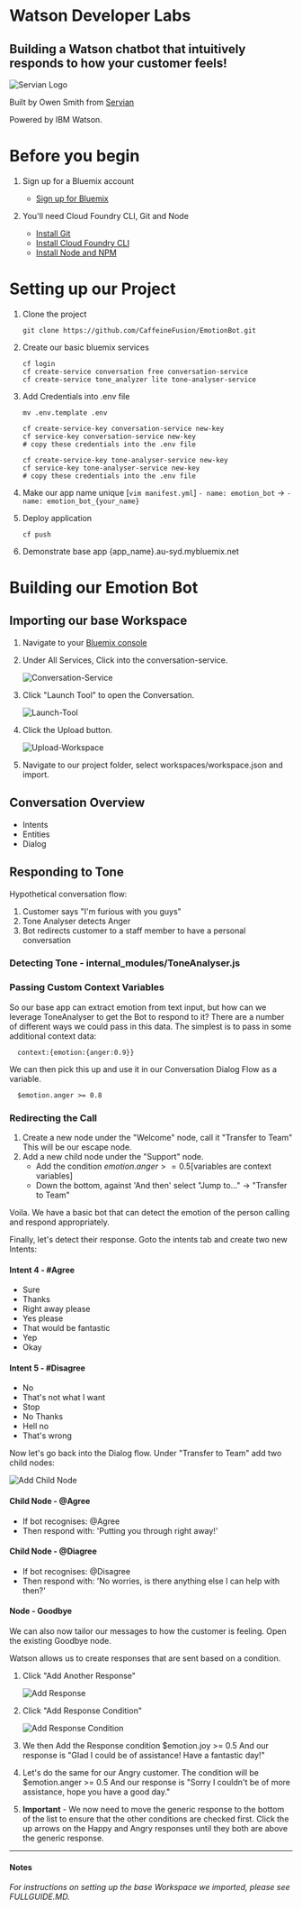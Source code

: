 # Watson Developer Labs
## Building a Watson chatbot that intuitively responds to how your customer feels!

![Servian Logo](/screenshots/servian_logo.png)

Built by Owen Smith from [Servian](servian.ai)

Powered by IBM Watson.


# Before you begin
1. Sign up for a Bluemix account
      - [Sign up for Bluemix](https://console.ng.bluemix.net/registration/?target=/catalog/%3fcategory=watson)

2. You'll need Cloud Foundry CLI, Git and Node
      - [Install Git](https://git-scm.com/book/en/v1/Getting-Started-Installing-Git)
      - [Install Cloud Foundry CLI](https://github.com/cloudfoundry/cli#downloads)
      - [Install Node and NPM](https://nodejs.org/#download)

# Setting up our Project
1. Clone the project

      `git clone https://github.com/CaffeineFusion/EmotionBot.git`

2. Create our basic bluemix services
      ```
      cf login
      cf create-service conversation free conversation-service
      cf create-service tone_analyzer lite tone-analyser-service
      ```

3. Add Credentials into .env file
      ```
      mv .env.template .env

      cf create-service-key conversation-service new-key
      cf service-key conversation-service new-key
      # copy these credentials into the .env file

      cf create-service-key tone-analyser-service new-key
      cf service-key tone-analyser-service new-key
      # copy these credentials into the .env file
      ```

4. Make our app name unique [`vim manifest.yml`]
      `- name: emotion_bot` -> `- name: emotion_bot_{your_name}`

5. Deploy application
      ```
      cf push
      ```

6. Demonstrate base app {app_name}.au-syd.mybluemix.net


# Building our Emotion Bot
## Importing our base Workspace
1. Navigate to your [Bluemix console](https://console.au-syd.bluemix.net/dashboard/services)
2. Under All Services, Click into the conversation-service.

      ![Conversation-Service](/screenshots/Conversation-Service.png)

3. Click "Launch Tool" to open the Conversation.

      ![Launch-Tool](/screenshots/Launch-Tool.png)

4. Click the Upload button.

      ![Upload-Workspace](/screenshots/Upload-Workspace.png)

5. Navigate to our project folder, select workspaces/workspace.json and import.

## Conversation Overview
- Intents
- Entities
- Dialog

## Responding to Tone
Hypothetical conversation flow:
1. Customer says "I'm furious with you guys"
2. Tone Analyser detects Anger
3. Bot redirects customer to a staff member to have a personal conversation

### Detecting Tone - internal_modules/ToneAnalyser.js

### Passing Custom Context Variables
So our base app can extract emotion from text input, but how can we leverage ToneAnalyser to get the Bot to respond to it? There are a number of different ways we could pass in this data. The simplest is to pass in some additional context data:

      context:{emotion:{anger:0.9}}

We can then pick this up and use it in our Conversation Dialog Flow as a variable.

      $emotion.anger >= 0.8


### Redirecting the Call
1. Create a new node under the "Welcome" node, call it "Transfer to Team"
This will be our escape node.
2. Add a new child node under the "Support" node.
    - Add the condition $emotion.anger >= 0.5 [$variables are context variables]
    - Down the bottom, against 'And then' select "Jump to..." -> "Transfer to Team"

Voila. We have a basic bot that can detect the emotion of the person calling and respond appropriately.

Finally, let's detect their response.
Goto the intents tab and create two new Intents:

#### Intent 4 - #Agree
- Sure
- Thanks
- Right away please
- Yes please
- That would be fantastic
- Yep
- Okay

#### Intent 5 - #Disagree
- No
- That's not what I want
- Stop
- No Thanks
- Hell no
- That's wrong


Now let's go back into the Dialog flow. Under "Transfer to Team" add two child nodes:

![Add Child Node](/screenshots/Add-Child-Node.png)

#### Child Node - \@Agree
- If bot recognises: \@Agree
- Then respond with: 'Putting you through right away!'

#### Child Node - \@Diagree
- If bot recognises: \@Disagree
- Then respond with: 'No worries, is there anything else I can help with then?'


#### Node - Goodbye
We can also now tailor our messages to how the customer is feeling. Open the existing Goodbye node.

Watson allows us to create responses that are sent based on a condition.
1. Click "Add Another Response"

      ![Add Response](/screenshots/Add-Another-Response.png)

2. Click "Add Response Condition"

      ![Add Response Condition](/screenshots/Response-Condition.png)

3. We then Add the Response condition $emotion.joy >= 0.5
And our response is "Glad I could be of assistance! Have a fantastic day!"

4. Let's do the same for our Angry customer.
The condition will be $emotion.anger >= 0.5
And our response is "Sorry I couldn't be of more assistance, hope you have a good day."

5. **Important** - We now need to move the generic response to the bottom of the list to ensure that the other conditions are checked first. Click the up arrows on the Happy and Angry responses until they both are above the generic response.



------
#### Notes

*For instructions on setting up the base Workspace we imported, please see FULLGUIDE.MD.*
